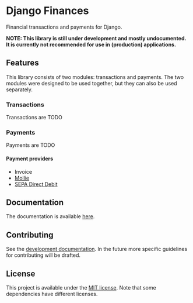 # Django Finances

Financial transactions and payments for Django.

**NOTE: This library is still under development and mostly undocumented. It is currently not recommended for use in (production) applications.**

## Features

This library consists of two modules: transactions and payments. The two modules were designed to be used together, but they can also be used separately.

### Transactions
Transactions are TODO

### Payments
Payments are TODO

#### Payment providers
- Invoice
- [Mollie](https://www.mollie.com)
- [SEPA Direct Debit](https://www.europeanpaymentscouncil.eu/what-we-do/sepa-direct-debit)

## Documentation
The documentation is available [here](docs/index.md).

## Contributing
See the [development documentation](docs/development.md). In the future more specific guidelines for contributing will be drafted. 

## License
This project is available under the [MIT license](LICENSE.md). Note that some dependencies have different licenses.
